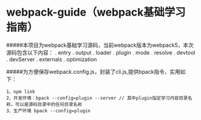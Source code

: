 # webpack-guide（webpack基础学习指南）
#####本项目为webpack基础学习源码，当前webpack版本为webpack5，本次源码包含以下内容：
. entry
. output
. loader
. plugin
. mode
. resolve
. devtool
. devServer
. externals
. optimization



#####为方便保存webpack.config.js，封装了cli.js,提供bpack指令，实用如下：
```
1、npm link
2、开发环境：bpack --config=plugin --server // 其中plugin指定学习内容目录名称，可以是源码目录中的任何目录名称
3、生产环境 bpack --config=plugin
```